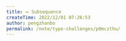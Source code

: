```yaml
---
title: ➖ Subsequence
createTime: 2022/12/01 07:26:53
author: pengzhanbo
permalink: /note/type-challenges/p0mczthu/
---
```

